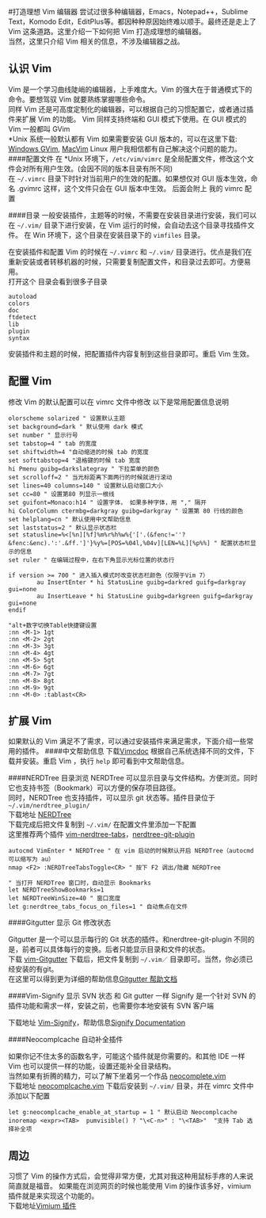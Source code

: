#打造理想 Vim 编辑器
尝试过很多种编辑器，Emacs，Notepad++，Sublime Text，Komodo Edit，EditPlus等。都因种种原因始终难以顺手。最终还是走上了 Vim 这条道路。这里介绍一下如何把 Vim 打造成理想的编辑器。  
当然，这里只介绍 Vim 相关的信息，不涉及编辑器之战。

认识 Vim
----
Vim 是一个学习曲线陡峭的编辑器，上手难度大。Vim 的强大在于普通模式下的命令。要想驾驭 Vim 就要熟练掌握哪些命令。  
同样 Vim 还是可高度定制化的编辑器，可以根据自己的习惯配置它，或者通过插件来扩展 Vim 的功能。
Vim 同样支持终端和 GUI 模式下使用。在 GUI 模式的 Vim 一般都叫 GVim   
*Unix 系统一般默认都有 Vim 如果需要安装 GUI 版本的，可以在这里下载: [Windows GVim](http://www.vim.org/download.php#pc), [MacVim](https://github.com/b4winckler/macvim/releases)
Linux 用户我相信都有自己解决这个问题的能力。
####配置文件
在 *Unix 环境下，`/etc/vim/vimrc` 是全局配置文件，修改这个文件会对所有用户生效。(会因不同的版本目录有所不同)  
在 `~/.vimrc` 目录下时针对当前用户的生效的配置。如果想仅对 GUI 版本生效，命名 .gvimrc 这样，这个文件只会在 GUI 版本中生效。 后面会附上 我的 vimrc 配置

####目录
一般安装插件，主题等的时候，不需要在安装目录进行安装，我们可以在  `~/.vim/` 目录下进行安装，在 Vim 运行的时候，会自动去这个目录寻找插件文件。
在 Win 环境下，这个目录在安装目录下的 `vimfiles` 目录。

在安装插件和配置 Vim 的时候在 `~/.vimrc` 和 `~/.vim/` 目录进行。优点是我们在重新安装或者转移机器的时候，只需要复制配置文件，和目录过去即可。方便易用。   
打开这个 目录会看到很多子目录

```
autoload
colors
doc
ftdetect
lib
plugin
syntax
```
安装插件和主题的时候，把配置插件内容复制到这些目录即可。重启 Vim 生效。

配置 Vim
----
修改 Vim  的默认配置可以在 vimrc  文件中修改
以下是常用配置信息说明  

```
olorscheme solarized " 设置默认主题
set background=dark " 默认使用 dark 模式
set number " 显示行号
set tabstop=4 " tab 的宽度
set shiftwidth=4 "自动缩进的时候 tab 的宽度
set softtabstop=4 "退格键的时候 tab 宽度
hi Pmenu guibg=darkslategray " 下拉菜单的颜色
set scrolloff=2 " 当光标距离下面两行的时候就进行滚动
set lines=40 columns=140 " 设置默认启动窗口大小
set cc=80 " 设置第80 列显示一根线
set guifont=Monaco:h14 " 设置字体， 如果多种字体，用 "," 隔开
hi ColorColumn ctermbg=darkgray guibg=darkgray " 设置第 80 行线的颜色
set helplang=cn " 默认使用中文帮助信息
set laststatus=2 " 默认显示状态栏 
set statusline=%<[%n][%f]%m%r%h%w%{'['.(&fenc!=''?&fenc:&enc).':'.&ff.']'}%y%=[POS=%04l,%04v][LEN=%L][%p%%] " 配置状态栏显示的信息
set ruler " 在编辑过程中，在右下角显示光标位置的状态行

if version >= 700 " 进入插入模式时改变状态栏颜色（仅限于Vim 7）
        au InsertEnter * hi StatusLine guibg=darkred guifg=darkgray gui=none
        au InsertLeave * hi StatusLine guibg=darkgreen guifg=darkgray gui=none
endif

"alt+数字切换Table快捷键设置
:nn <M-1> 1gt
:nn <M-2> 2gt
:nn <M-3> 3gt
:nn <M-4> 4gt
:nn <M-5> 5gt
:nn <M-6> 6gt
:nn <M-7> 7gt
:nn <M-8> 8gt
:nn <M-9> 9gt
:nn <M-0> :tablast<CR>
```

扩展 Vim
----
如果默认的 Vim 满足不了需求，可以通过安装插件来满足需求，下面介绍一些常用的插件。
####中文帮助信息
下载[Vimcdoc](http://sourceforge.net/projects/vimcdoc/files/) 根据自己系统选择不同的文件，下载并安装。重启 Vim ，执行 `help` 即可看到中文帮助信息。

####NERDTree 目录浏览
NERDTree 可以显示目录与文件结构。方便浏览。同时它也支持书签（Bookmark）可以方便的保存项目路径。  
同时，NERDTree 也支持插件，可以显示 git 状态等。插件目录位于 `~/.vim/nerdtree_plugin/`  
下载地址 [NERDTree](https://github.com/scrooloose/nerdtree)  
下载完成后把文件复制到 `~/.vim/` 在配置文件里添加一下配置  
这里推荐两个插件 [vim-nerdtree-tabs](https://github.com/jistr/vim-nerdtree-tabs)，[nerdtree-git-plugin](https://github.com/Xuyuanp/nerdtree-git-plugin)

```
autocmd VimEnter * NERDTree " 在 vim 启动的时候默认开启 NERDTree（autocmd 可以缩写为 au）
nmap <F2> :NERDTreeTabsToggle<CR> " 按下 F2 调出/隐藏 NERDTree

" 当打开 NERDTree 窗口时，自动显示 Bookmarks
let NERDTreeShowBookmarks=1
let NERDTreeWinSize=40 " 窗口宽度
let g:nerdtree_tabs_focus_on_files=1 " 自动焦点在文件
```
####Gitgutter 显示 Git 修改状态

Gitgutter 是一个可以显示每行的 Git 状态的插件。和nerdtree-git-plugin 不同的是，前者可以具体每行的变换。后者只能显示目录和文件的状态。  
下载 [vim-Gitgutter](https://github.com/airblade/vim-gitgutter) 下载后，把文件复制到 `~/.vim／` 目录即可。当然，你必须已经安装的有git。  
在这里可以得到更为详细的帮助信息[Gitgutter 帮助文档](https://github.com/airblade/vim-gitgutter#usage)

####Vim-Signify 显示 SVN 状态
和 Git gutter 一样 Signify 是一个针对 SVN 的插件功能和需求一样，安装之前，也需要你本地安装有 SVN 客户端 

下载地址 [Vim-Signify](https://github.com/mhinz/vim-signify)，帮助信息[Signify Documentation](https://github.com/mhinz/vim-signify#installation--documentation)

####Neocomplcache 自动补全插件

如果你记不住太多的函数名字，可能这个插件就是你需要的。和其他 IDE 一样 Vim 也可以提供一样的功能，设置还能补全目录结构。  
当然如果有折腾的精力，可以了解下坐着另一个作品 [neocomplete.vim](https://github.com/Shougo/neocomplete.vim)  
下载地址 [neocomplcache.vim](https://github.com/Shougo/neocomplcache.vim) 
下载后安装到 `~/.vim/` 目录，并在 vimrc 文件中添加以下配置 

```
let g:neocomplcache_enable_at_startup = 1 " 默认启动 Neocomplcache 
inoremap <expr><TAB>  pumvisible() ? "\<C-n>" : "\<TAB>"  "支持 Tab 选择补全项
```

周边
----
习惯了 Vim 的操作方式后，会觉得非常方便，尤其对我这种用鼠标手疼的人来说简直就是福音。
如果能在浏览网页的时候也能使用 Vim 的操作该多好，vimium 插件就是来实现这个功能的。  
下载地址[Vimium 插件](https://chrome.google.com/webstore/detail/dbepggeogbaibhgnhhndojpepiihcmeb) 